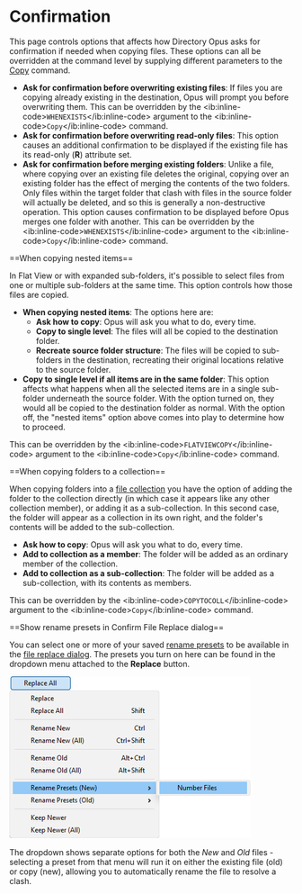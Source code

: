 # Confirmation

This page controls options that affects how Directory Opus asks for confirmation if needed when copying files. These options can all be overridden at the command level by supplying different parameters to the [Copy](/Manual/reference/command_reference/internal_commands/copy.md) command.

- **Ask for confirmation before overwriting existing files**: If files you are copying already existing in the destination, Opus will prompt you before overwriting them. This can be overridden by the \<ib:inline-code\>`WHENEXISTS`\</ib:inline-code\> argument to the \<ib:inline-code\>`Copy`\</ib:inline-code\> command.
- **Ask for confirmation before overwriting read-only files**: This option causes an additional confirmation to be displayed if the existing file has its read-only (**R**) attribute set.
- **Ask for confirmation before merging existing folders**: Unlike a file, where copying over an existing file deletes the original, copying over an existing folder has the effect of merging the contents of the two folders. Only files within the target folder that clash with files in the source folder will actually be deleted, and so this is generally a non-destructive operation. This option causes confirmation to be displayed before Opus merges one folder with another. This can be overridden by the \<ib:inline-code\>`WHENEXISTS`\</ib:inline-code\> argument to the \<ib:inline-code\>`Copy`\</ib:inline-code\> command.

  
==When copying nested items==

In Flat View or with expanded sub-folders, it's possible to select files from one or multiple sub-folders at the same time. This option controls how those files are copied.

- **When copying nested items**: The options here are:
  - **Ask how to copy**: Opus will ask you what to do, every time.
  - **Copy to single level**: The files will all be copied to the destination folder.
  - **Recreate source folder structure**: The files will be copied to sub-folders in the destination, recreating their original locations relative to the source folder.
- **Copy to single level if all items are in the same folder**: This option affects what happens when all the selected items are in a single sub-folder underneath the source folder. With the option turned on, they would all be copied to the destination folder as normal. With the option off, the "nested items" option above comes into play to determine how to proceed.

This can be overridden by the \<ib:inline-code\>`FLATVIEWCOPY`\</ib:inline-code\> argument to the \<ib:inline-code\>`Copy`\</ib:inline-code\> command.

  
==When copying folders to a collection==

When copying folders into a [file collection](/Manual/basic_concepts/virtual_file_system/file_collections/RAEDME.md) you have the option of adding the folder to the collection directly (in which case it appears like any other collection member), or adding it as a sub-collection. In this second case, the folder will appear as a collection in its own right, and the folder's contents will be added to the sub-collection.

- **Ask how to copy**: Opus will ask you what to do, every time.
- **Add to collection as a member**: The folder will be added as an ordinary member of the collection.
- **Add to collection as a sub-collection**: The folder will be added as a sub-collection, with its contents as members.

This can be overridden by the \<ib:inline-code\>`COPYTOCOLL`\</ib:inline-code\> argument to the \<ib:inline-code\>`Copy`\</ib:inline-code\> command.

  
==Show rename presets in Confirm File Replace dialog==

You can select one or more of your saved [rename presets](/Manual/file_operations/renaming_files/advanced_rename/rename_presets.md) to be available in the [file replace dialog](/Manual/file_operations/copying_moving_and_deleting_files/the_confirm_file_replace_dialog.md). The presets you turn on here can be found in the dropdown menu attached to the **Replace** button.

![](/Manual/images/media/13/replace_rename.png)

The dropdown shows separate options for both the *New* and *Old* files - selecting a preset from that menu will run it on either the existing file (old) or copy (new), allowing you to automatically rename the file to resolve a clash.
